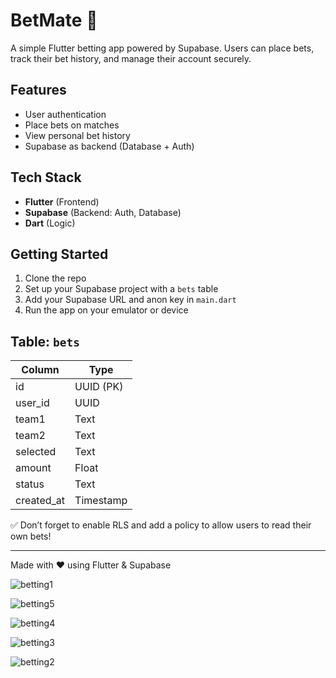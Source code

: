 # BetMate 🎯

A simple Flutter betting app powered by Supabase. Users can place bets, track their bet history, and manage their account securely.

## Features
- User authentication
- Place bets on matches
- View personal bet history
- Supabase as backend (Database + Auth)

## Tech Stack
- **Flutter** (Frontend)
- **Supabase** (Backend: Auth, Database)
- **Dart** (Logic)

## Getting Started
1. Clone the repo
2. Set up your Supabase project with a `bets` table
3. Add your Supabase URL and anon key in `main.dart`
4. Run the app on your emulator or device

## Table: `bets`
| Column     | Type     |
|------------|----------|
| id         | UUID (PK)|
| user_id    | UUID     |
| team1      | Text     |
| team2      | Text     |
| selected   | Text     |
| amount     | Float    |
| status     | Text     |
| created_at | Timestamp|

✅ Don’t forget to enable RLS and add a policy to allow users to read their own bets!

---

Made with ❤️ using Flutter & Supabase

![betting1](https://github.com/user-attachments/assets/473e1ade-4bdf-4847-ad2c-90e47725dc4d)

![betting5](https://github.com/user-attachments/assets/ed8cb2e5-cf4b-4a41-ab5f-c4cf6d76b4ae)

![betting4](https://github.com/user-attachments/assets/1d3d6a16-968a-4fa2-b419-ce043f713fa4)

![betting3](https://github.com/user-attachments/assets/c35b2266-fdc6-4e9c-8203-916f92ffcb3a)

![betting2](https://github.com/user-attachments/assets/68de28c2-6126-4d45-9828-81f882442144)

